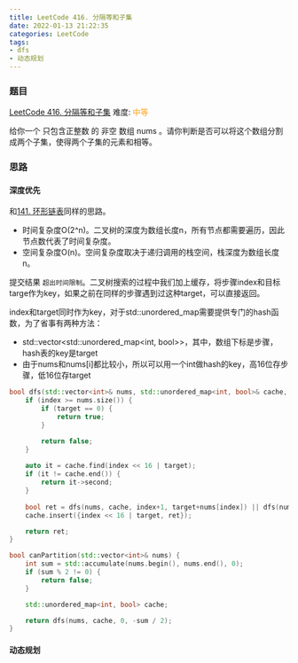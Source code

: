 ```yaml
---
title: LeetCode 416. 分隔等和子集
date: 2022-01-13 21:22:35
categories: LeetCode
tags:
- dfs
- 动态规划
---
```


### 题目
[LeetCode 416. 分隔等和子集](https://leetcode-cn.com/problems/partition-equal-subset-sum/)
难度: <span style="color: rgba(255, 161, 25, 1);">中等</span>

给你一个 只包含正整数 的 非空 数组 nums 。请你判断是否可以将这个数组分割成两个子集，使得两个子集的元素和相等。
<!-- more -->

### 思路
#### 深度优先
和[141. 环形链表](/posts/target-sum/)同样的思路。

- 时间复杂度O(2^n)。二叉树的深度为数组长度n，所有节点都需要遍历，因此节点数代表了时间复杂度。
- 空间复杂度O(n)。空间复杂度取决于递归调用的栈空间，栈深度为数组长度n。

提交结果 `超出时间限制`。二叉树搜索的过程中我们加上缓存，将步骤index和目标targe作为key，如果之前在同样的步骤遇到过这种target，可以直接返回。

index和target同时作为key，对于std::unordered_map需要提供专门的hash函数，为了省事有两种方法：

- std::vector<std::unordered_map<int, bool>>，其中，数组下标是步骤，hash表的key是target
- 由于nums和nums[i]都比较小，所以可以用一个int做hash的key，高16位存步骤，低16位存target

``` cpp
bool dfs(std::vector<int>& nums, std::unordered_map<int, bool>& cache, int index, int target) {
    if (index >= nums.size()) {
        if (target == 0) {
            return true;
        }

        return false;
    }
    
    auto it = cache.find(index << 16 | target);
    if (it != cache.end()) {
        return it->second;
    }
    
    bool ret = dfs(nums, cache, index+1, target+nums[index]) || dfs(nums, cache, index+1, target);
    cache.insert({index << 16 | target, ret});

    return ret;
}

bool canPartition(std::vector<int>& nums) {
    int sum = std::accumulate(nums.begin(), nums.end(), 0);
    if (sum % 2 != 0) {
        return false;
    }

    std::unordered_map<int, bool> cache;

    return dfs(nums, cache, 0, -sum / 2);   
}
```

#### 动态规划
